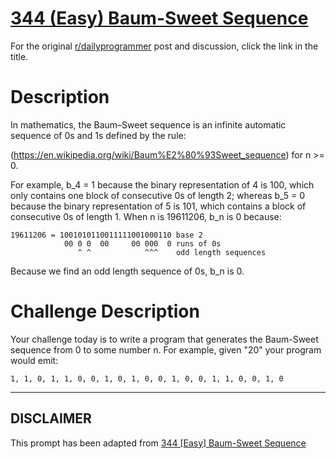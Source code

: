 # [344 (Easy) Baum-Sweet Sequence](https://www.reddit.com/r/dailyprogrammer/comments/7j33iv/20171211_challenge_344_easy_baumsweet_sequence/)

For the original [r/dailyprogrammer](https://www.reddit.com/r/dailyprogrammer/) post and discussion, click the link in the title.

# Description
In mathematics, the Baum–Sweet sequence is an infinite automatic sequence of 0s and 1s defined by the rule:

(https://en.wikipedia.org/wiki/Baum%E2%80%93Sweet_sequence)
for n >= 0.

For example, b_4 = 1 because the binary representation of 4 is 100, which only contains one block of consecutive 0s of length 2; whereas b_5 = 0 because the binary representation of 5 is 101, which contains a block of consecutive 0s of length 1. When n is 19611206, b_n is 0 because:


```
19611206 = 1001010110011111001000110 base 2
            00 0 0  00     00 000  0 runs of 0s
               ^ ^            ^^^    odd length sequences
```
Because we find an odd length sequence of 0s, b_n is 0. 

# Challenge Description
Your challenge today is to write a program that generates the Baum-Sweet sequence from 0 to some number n. For example, given "20" your program would emit:


```
1, 1, 0, 1, 1, 0, 0, 1, 0, 1, 0, 0, 1, 0, 0, 1, 1, 0, 0, 1, 0
```

----
## **DISCLAIMER**
This prompt has been adapted from [344 [Easy] Baum-Sweet Sequence](https://www.reddit.com/r/dailyprogrammer/comments/7j33iv/20171211_challenge_344_easy_baumsweet_sequence/
)
